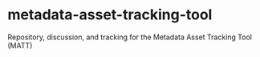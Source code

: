 # metadata-asset-tracking-tool
Repository, discussion, and tracking for the Metadata Asset Tracking Tool (MATT)
